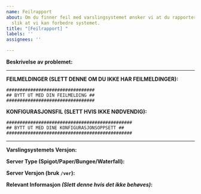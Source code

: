 ```yaml
---
name: Feilrapport
about: Om du finner feil med varslingsystemet ønsker vi at du rapporterer dette her
  slik at vi kan forbedre systemet.
title: "[Feilrapport] "
labels: ''
assignees: ''

---
```


**Beskrivelse av problemet:**


---

**FEILMELDINGER (SLETT DENNE OM DU IKKE HAR FEILMELDINGER):**
```
#################################
## BYTT UT MED DIN FEILMELDING ##
#################################
```

**KONFIGURASJONSFIL (SLETT HVIS IKKE NØDVENDIG):**
```
###############################################
## BYTT UT MED DINE KONFIGURASJONSOPPSETT ##
###############################################
```

---

**Varslingsystemets Versjon:** 

**Server Type (Spigot/Paper/Bungee/Waterfall):** 

**Server Versjon (bruk `/ver`):** 

**Relevant Informasjon *(Slett denne hvis det ikke behøves)*:**
